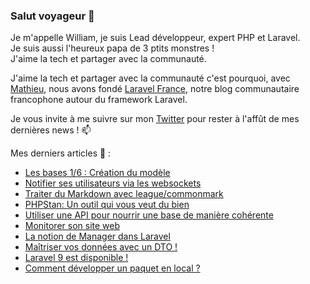 ### Salut voyageur 👋

Je m'appelle William, je suis Lead développeur, expert PHP et Laravel.  
Je suis aussi l'heureux papa de 3 ptits monstres !  
J'aime la tech et partager avec la communauté.  

J'aime la tech et partager avec la communauté c'est pourquoi, avec [Mathieu](https://github.com/DeGraciaMathieu), 
nous avons fondé [Laravel France](https://laravel-france.com/), notre blog communautaire francophone autour du framework Laravel.

Je vous invite à me suivre sur mon [Twitter](https://twitter.com/williamsuppo) pour rester à l'affût de mes dernières news ! 📫

Mes derniers articles 📰 :
+ [Les bases 1/6 : Création du modèle](https://laravel-france.com/posts/les-bases-16-creation-du-modele)
+ [Notifier ses utilisateurs via les websockets](https://laravel-france.com/posts/notifier-ses-utilisateurs-via-les-websockets)
+ [Traiter du Markdown avec league/commonmark](https://laravel-france.com/posts/traiter-du-markdown-avec-leaguecommonmark)
+ [PHPStan: Un outil qui vous veut du bien](https://laravel-france.com/posts/phpstan-un-outil-qui-vous-veut-du-bien)
+ [Utiliser une API pour nourrir une base de manière cohérente](https://laravel-france.com/posts/utiliser-une-api-pour-nourrir-une-base-de-maniere-coherente)
+ [Monitorer son site web](https://laravel-france.com/posts/monitorer-son-site-web)
+ [La notion de Manager dans Laravel](https://laravel-france.com/posts/la-notion-de-manager-dans-laravel)
+ [Maîtriser vos données avec un DTO !](https://laravel-france.com/posts/maitriser-vos-donnees-avec-un-dto)
+ [Laravel 9 est disponible !](https://laravel-france.com/posts/laravel-9-est-disponible)
+ [Comment développer un paquet en local ?](https://laravel-france.com/posts/comment-developper-un-paquet-en-local)
